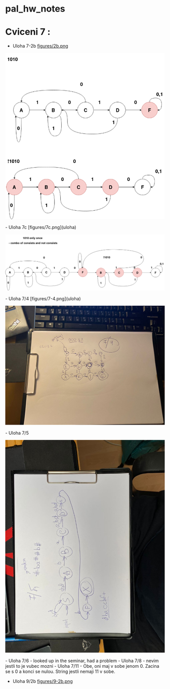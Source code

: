 # pal_hw_notes

# Cviceni 7 :

- Uloha 7-2b
[figures/2b.png](uloha)
<p align="center">
  <img src="figures/2b.png" />
</p>
- Uloha 7c
[figures/7c.png](uloha)
<p align="center">
  <img src="figures/7c.png" />
</p>
- Uloha  7/4
[figures/7-4.png](uloha)
<p align="center">
  <img src="figures/7-4.jpeg" />
</p>
- Uloha 7/5
<p align="center">
  <img src="figures/7.5.jpeg" />
</p>
- Uloha 7/6
  - looked up in the seminar, had a problem
- Uloha 7/8
  - nevim jestli to je vubec mozni
- Uloha 7/11
  - Obe, oni maj v sobe jenom 0. 
  Zacina se s 0 a konci se nulou.
  String jestli nemaji 11 v sobe.

- Uloha 9/2b
[figures/9-2b.png](uloha)
